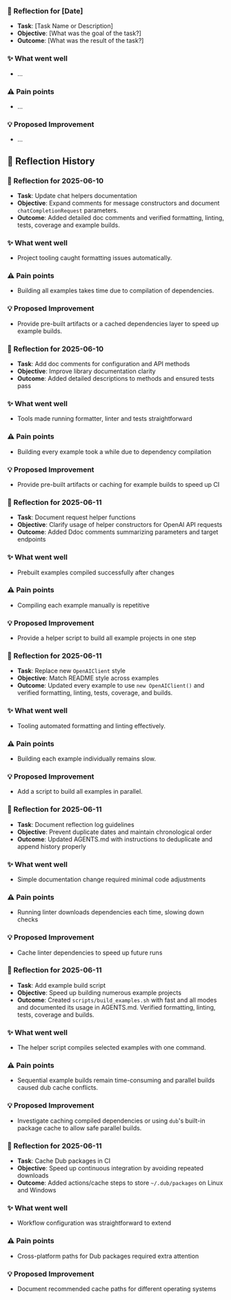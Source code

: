 <!-- reflection-template:start -->
### :book: Reflection for [Date]
- **Task**: [Task Name or Description]
- **Objective**: [What was the goal of the task?]
- **Outcome**: [What was the result of the task?]

### :sparkles: What went well
- …

### :warning: Pain points
- …

### :bulb: Proposed Improvement
- …
<!-- reflection-template:end -->

## :memo: Reflection History
### :book: Reflection for 2025-06-10
- **Task**: Update chat helpers documentation
- **Objective**: Expand comments for message constructors and document `chatCompletionRequest` parameters.
- **Outcome**: Added detailed doc comments and verified formatting, linting, tests, coverage and example builds.

### :sparkles: What went well
- Project tooling caught formatting issues automatically.

### :warning: Pain points
- Building all examples takes time due to compilation of dependencies.

### :bulb: Proposed Improvement
- Provide pre-built artifacts or a cached dependencies layer to speed up example builds.

### :book: Reflection for 2025-06-10
- **Task**: Add doc comments for configuration and API methods
- **Objective**: Improve library documentation clarity
- **Outcome**: Added detailed descriptions to methods and ensured tests pass

### :sparkles: What went well
- Tools made running formatter, linter and tests straightforward

### :warning: Pain points
- Building every example took a while due to dependency compilation

### :bulb: Proposed Improvement
- Provide pre-built artifacts or caching for example builds to speed up CI

### :book: Reflection for 2025-06-11
- **Task**: Document request helper functions
- **Objective**: Clarify usage of helper constructors for OpenAI API requests
- **Outcome**: Added Ddoc comments summarizing parameters and target endpoints

### :sparkles: What went well
- Prebuilt examples compiled successfully after changes

### :warning: Pain points
- Compiling each example manually is repetitive

### :bulb: Proposed Improvement
- Provide a helper script to build all example projects in one step

### :book: Reflection for 2025-06-11
- **Task**: Replace new `OpenAIClient` style
- **Objective**: Match README style across examples
- **Outcome**: Updated every example to use `new OpenAIClient()` and verified formatting, linting, tests, coverage, and builds.

### :sparkles: What went well
- Tooling automated formatting and linting effectively.

### :warning: Pain points
- Building each example individually remains slow.

### :bulb: Proposed Improvement
- Add a script to build all examples in parallel.

### :book: Reflection for 2025-06-11
- **Task**: Document reflection log guidelines
- **Objective**: Prevent duplicate dates and maintain chronological order
- **Outcome**: Updated AGENTS.md with instructions to deduplicate and append history properly

### :sparkles: What went well
- Simple documentation change required minimal code adjustments

### :warning: Pain points
- Running linter downloads dependencies each time, slowing down checks

### :bulb: Proposed Improvement
- Cache linter dependencies to speed up future runs

### :book: Reflection for 2025-06-11
- **Task**: Add example build script
- **Objective**: Speed up building numerous example projects
- **Outcome**: Created `scripts/build_examples.sh` with fast and all modes and documented its usage in AGENTS.md. Verified formatting, linting, tests, coverage and builds.

### :sparkles: What went well
- The helper script compiles selected examples with one command.

### :warning: Pain points
- Sequential example builds remain time-consuming and parallel builds caused dub cache conflicts.

### :bulb: Proposed Improvement
- Investigate caching compiled dependencies or using `dub`'s built-in package cache to allow safe parallel builds.

### :book: Reflection for 2025-06-11
- **Task**: Cache Dub packages in CI
- **Objective**: Speed up continuous integration by avoiding repeated downloads
- **Outcome**: Added actions/cache steps to store `~/.dub/packages` on Linux and Windows

### :sparkles: What went well
- Workflow configuration was straightforward to extend

### :warning: Pain points
- Cross-platform paths for Dub packages required extra attention

### :bulb: Proposed Improvement
- Document recommended cache paths for different operating systems
